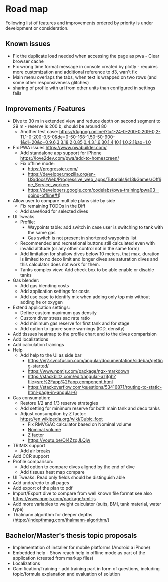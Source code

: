 # Road map

Following list of features and improvements ordered by priority is under development or consideration.

## Known issues

* Fix the duplicate load needed when accessing the page as pwa - Clear browser cache
* Fix wrong time format message in console created by plotly - requires more customization and additional reference to d3, wan't fix
* Main menu overlaps the tabs, when text is wrapped on two rows (and some other responsiveness glitches)
* sharing of profile with url from other units than configured in settings fails

## Improvements / Features

* Dive to 30 m in extended view and reduce depth on second segment to 29 m - reserve is 200 b, should be around 80
  * Another test case: https://dugong.online/?t=1-24-0-200-0.209-0,2-11.1-0-200-0.5-0&de=0-50-168-1,50-50-900-1&di=20&o=0,9,6,3,3,18,2,0.85,0.4,3,1.6,30,1.4,10,1,1,0,2,1&ao=1,0
* Fix PWA issues https://www.pwabuilder.com/
  * Add standalone app support for iPhone https://love2dev.com/pwa/add-to-homescreen/
  * Fix offline mode:
    * https://progressier.com/
    * https://developer.mozilla.org/en-US/docs/Web/Progressive_web_apps/Tutorials/js13kGames/Offline_Service_workers
    * https://developers.google.com/codelabs/pwa-training/pwa03--going-offline#1)
* Allow user to compare multiple plans side by side
  * Fix remaining TODOs in the Diff
  * Add save/load for selected dives
* UI Tweaks
    * Profile:
        * Waypoints table: add switch in case user is switching to tank with the same gas
        * Gas switch is not present in shortened waypoints list
    * Recommended and recreational buttons still calculated even with invalid altitude (or any other control not in the same form)
    * Add limitation for shallow dives below 10 meters, that max. duration is limited to no deco limit and longer dives are saturation dives and this calculator does not work for them.
    * Tanks complex view: Add check box to be able enable or disable tanks
* Gas blender:
    * Add gas blending costs
    * Add application settings for costs
    * Add use case to identify mix when adding only top mix without adding he or oxygen
* Extend application settings:
    * Define custom maximum gas density
    * Custom diver stress sac rate ratio
    * Add minimum gas reserve for first tank and for stage
    * Add option to ignore some warnings (ICD, density)
* Add tissues heatmap to the profile chart and to the dives comparision
* Add localizations
* Add calculation trainings
* Help
  * Add help to the UI as side bar
    * <https://ej2.syncfusion.com/angular/documentation/sidebar/getting-started/>
    * <https://www.npmjs.com/package/ngx-markdown>
    * <https://stackblitz.com/edit/angular-azjfgh?file=src%2Fapp%2Fapp.component.html>
    * <https://stackoverflow.com/questions/53416871/routing-to-static-html-page-in-angular-6>
* Gas consumption:
  * Restore 1/2 and 1/3 reserve strategies
  * Add setting for minimum reserve for both main tank and deco tanks
  * Adjust consumption by Z factor: <https://en.wikipedia.org/wiki/Cubic_foot>
    * Fix RMV/SAC calculator based on Nominal volume
    * [Nominal volume](https://en.wikipedia.org/wiki/Diving_cylinder#Nominal_volume_of_gas_stored)
    * [Z factor](https://www.divegearexpress.com/library/articles/calculating-scuba-cylinder-capacities)
    * <https://youtu.be/OI4ZzqJLQjw>
* TRIMIX support
  * Add air breaks
* Add CCR support
* Profile comparison: 
  * Add option to compare dives aligned by the end of dive
  * Add tissues heat map compare
* UI Tweaks: Read only fields should be distinguish able
* Add undo/redo to all pages
* Add export of the plan to pdf
* Import/Export dive to compare from well known file format see also <https://www.npmjs.com/package/xml-js>
* Add more variables to weight calculator (suits, BMI, tank material, water type)
* Thalmann algorithm for deeper depths (https://indepthmag.com/thalmann-algorithm/)

## Bachelor/Master's thesis topic proposals

* Implementation of installer for mobile platforms (Android a iPhone)
* Embedded help - Show reach help in offline mode as part of the application (created from markup files)
* Localizations
* Gamification/Training - add training part in form of questions, including topic/formula explanation and evaluation of solution
